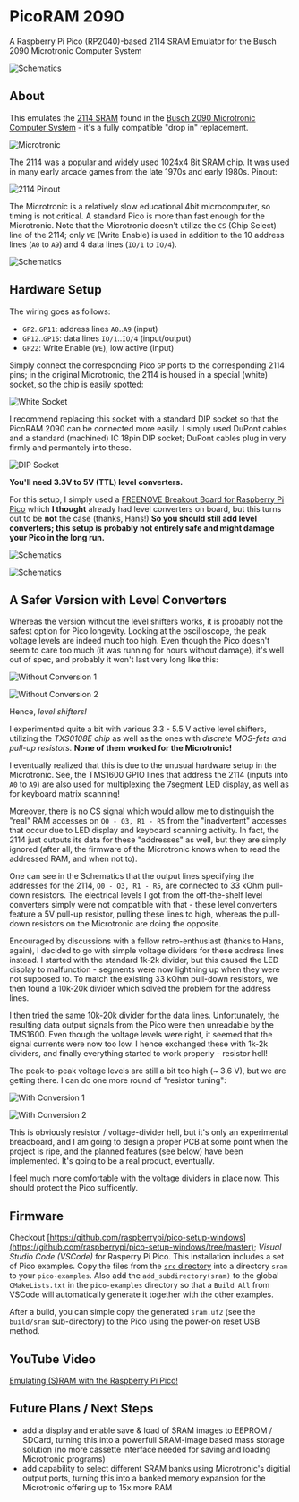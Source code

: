 # PicoRAM 2090

A Raspberry Pi Pico (RP2040)-based 2114 SRAM Emulator for the Busch
2090 Microtronic Computer System

![Schematics](pics/dropin.jpg) 

## About

This emulates the [2114
SRAM](https://de.wikipedia.org/wiki/2114_(SRAM)) found in the [Busch
2090 Microtronic Computer
System](https://github.com/lambdamikel/Busch-2090) - it's a fully
compatible "drop in" replacement.

![Microtronic](pics/microtronic.jpg) 

The [2114](manuals/2114.pdf) was a popular and widely used 1024x4 Bit
SRAM chip. It was used in many early arcade games from the late 1970s
and early 1980s. Pinout:

![2114 Pinout](pics/2114.jpg) 

The Microtronic is a relatively slow educational 4bit microcomputer,
so timing is not critical. A standard Pico is more than fast enough
for the Microtronic. Note that the Microtronic doesn't utilize the
`CS` (Chip Select) line of the 2114; only `WE` (Write Enable) is used
in addition to the 10 address lines (`A0` to `A9`) and 4 
data lines (`IO/1` to `IO/4`).

![Schematics](pics/schematics.jpg) 

## Hardware Setup 

The wiring goes as follows:

- `GP2`..`GP11`: address lines `A0`..`A9` (input) 
- `GP12`..`GP15`: data lines `IO/1`..`IO/4` (input/output)
- `GP22`: Write Enable (`WE`), low active (input) 

Simply connect the corresponding Pico `GP` ports to the corresponding
2114 pins; in the original Microtronic, the 2114 is housed in a
special (white) socket, so the chip is easily spotted:

![White Socket](pics/socket.jpg)

I recommend replacing this socket with a standard DIP socket so that
the PicoRAM 2090 can be connected more easily. I simply used DuPont
cables and a standard (machined) IC 18pin DIP socket; DuPont cables
plug in very firmly and permantely into these.

![DIP Socket](pics/dipsocket.jpg)

**You'll need 3.3V to 5V (TTL) level converters.**

For this setup, I simply used a [FREENOVE Breakout Board for Raspberry
Pi
Pico](https://www.amazon.com/dp/B0BFB53Y2N?psc=1&ref=ppx_yo2ov_dt_b_product_details)
which **I thought** already had level converters on board, but this
turns out to be **not** the case (thanks, Hans!) **So you should still
add level converters; this setup is probably not entirely safe and
might damage your Pico in the long run.**

![Schematics](pics/dropin.jpg) 

![Schematics](pics/breakoutboard.jpg) 

## A Safer Version with Level Converters  

Whereas the version without the level shifters works, it is probably
not the safest option for Pico longevity. Looking at the oscilloscope,
the peak voltage levels are indeed much too high. Even though the Pico
doesn't seem to care too much (it was running for hours without
damage), it's well out of spec, and probably it won't last very long
like this:

![Without Conversion 1](pics/without1.jpg) 

![Without Conversion 2](pics/without2.jpg) 

Hence, *level shifters!* 

I experimented quite a bit with various 3.3 - 5.5 V active level
shifters, utilizing the *TXS0108E chip* as well as the ones with
*discrete MOS-fets and pull-up resistors.* **None of them worked for
the Microtronic!**

I eventually realized that this is due to the unusual hardware setup
in the Microtronic. See, the TMS1600 GPIO lines that address the 2114
(inputs into `A0` to `A9`) are also used for multiplexing the 7segment LED
display, as well as for keyboard matrix scanning!

Moreover, there is no CS signal which would allow me to distinguish
the "real" RAM accesses on `O0 - O3, R1 - R5` from the "inadvertent"
accesses that occur due to LED display and keyboard scanning
activity. In fact, the 2114 just outputs its data for these
"addresses" as well, but they are simply ignored (after all, the
firmware of the Microtronic knows when to read the addressed RAM, and
when not to).

One can see in the Schematics that the output lines specifying the
addresses for the 2114, `O0 - O3, R1 - R5`, are connected to 33 kOhm
pull-down resistors. The electrical levels I got from the
off-the-shelf level converters simply were not compatible with that -
these level converters feature a 5V pull-up resistor, pulling these
lines to high, whereas the pull-down resistors on the Microtronic are
doing the opposite.

Encouraged by discussions with a fellow retro-enthusiast (thanks to
Hans, again), I decided to go with simple voltage dividers for these
address lines instead. I started with the standard 1k-2k divider, but
this caused the LED display to malfunction - segments were now
lightning up when they were not supposed to. To match the existing 33
kOhm pull-down resistors, we then found a 10k-20k divider which solved
the problem for the address lines.

I then tried the same 10k-20k divider for the data
lines. Unfortunately, the resulting data output signals from the Pico
were then unreadable by the TMS1600. Even though the voltage levels
were right, it seemed that the signal currents were now too low. I
hence exchanged these with 1k-2k dividers, and finally everything
started to work properly - resistor hell!

The peak-to-peak voltage levels are still a bit too high (~ 3.6 V),
but we are getting there. I can do one more round of "resistor
tuning":

![With Conversion 1](pics/with1.jpg) 

![With Conversion 2](pics/with2.jpg) 

This is obviously resistor / voltage-divider hell, but it's only an
experimental breadboard, and I am going to design a proper PCB at some
point when the project is ripe, and the planned features (see below)
have been implemented. It's going to be a real product, eventually.

I feel much more comfortable with the voltage dividers in place
now. This should protect the Pico sufficently.


## Firmware

Checkout
[https://github.com/raspberrypi/pico-setup-windows](https://github.com/raspberrypi/pico-setup-windows/tree/master);
*Visual Studio Code (VSCode)* for Rasperry Pi Pico. This installation
includes a set of Pico examples. Copy the files from the [`src`
directory](./src) into a directory `sram` to your
`pico-examples`. Also add the `add_subdirectory(sram)` to the global
`CMakeLists.txt` in the `pico-examples` directory so that a `Build
All` from VSCode will automatically generate it together with the
other examples.

After a build, you can simple copy the generated `sram.uf2` (see the
`build/sram` sub-directory) to the Pico using the power-on reset USB
method.

## YouTube Video

[Emulating (S)RAM with the Raspberry Pi
Pico!](https://youtu.be/j5Tbw8vmk-s)

## Future Plans / Next Steps 

- add a display and enable save & load of SRAM images to EEPROM / SDCard, turning this into a powerfull SRAM-image based mass storage solution (no more cassette interface needed for saving and loading Microtronic programs) 
- add capability to select different SRAM banks using Microtronic's digitial output ports, turning this into a banked memory expansion for the Microtronic offering up to 15x more RAM



